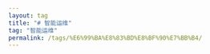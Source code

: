 ```yaml
---
layout: tag
title: "# 智能运维"
tag: "智能运维"
permalink: /tags/%E6%99%BA%E8%83%BD%E8%BF%90%E7%BB%B4/
---
```

